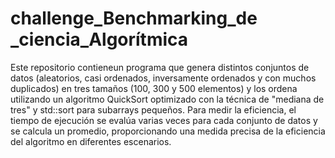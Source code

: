 # challenge_Benchmarking_de _ciencia_Algorítmica
 Este repositorio contieneun programa que genera distintos conjuntos de datos (aleatorios, casi ordenados, inversamente ordenados y con muchos duplicados) en tres tamaños (100, 300 y 500 elementos) y los ordena utilizando un algoritmo QuickSort optimizado con la técnica de "mediana de tres" y std::sort para subarrays pequeños. Para medir la eficiencia, el tiempo de ejecución se evalúa varias veces para cada conjunto de datos y se calcula un promedio, proporcionando una medida precisa de la eficiencia del algoritmo en diferentes escenarios.
